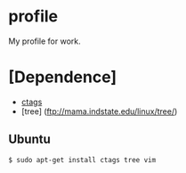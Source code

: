 profile
=======

My profile for work.

# [Dependence]

* [ctags](http://ctags.sourceforge.net/)
* [tree] (ftp://mama.indstate.edu/linux/tree/)

## Ubuntu

```
$ sudo apt-get install ctags tree vim
```
